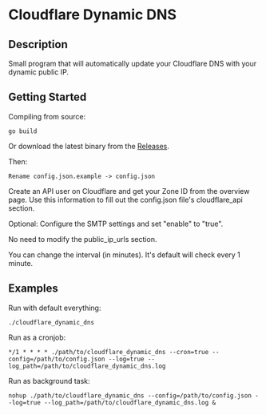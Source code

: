# Cloudflare Dynamic DNS

## Description
Small program that will automatically update your Cloudflare DNS with your dynamic public IP.

## Getting Started
Compiling from source:
```
go build
```
Or download the latest binary from the [Releases](https://github.com/zbblanton/cloudflare_dynamic_dns/releases).


Then:
```
Rename config.json.example -> config.json
```

Create an API user on Cloudflare and get your Zone ID from the overview page.
Use this information to fill out the config.json file's cloudflare_api section.

Optional: Configure the SMTP settings and set "enable" to "true".

No need to modify the public_ip_urls section.

You can change the interval (in minutes). It's default will check every 1 minute.

## Examples
Run with default everything:
```
./cloudflare_dynamic_dns
```

Run as a cronjob:
```
*/1 * * * * ./path/to/cloudflare_dynamic_dns --cron=true --config=/path/to/config.json --log=true --log_path=/path/to/cloudflare_dynamic_dns.log
```

Run as background task:
```
nohup ./path/to/cloudflare_dynamic_dns --config=/path/to/config.json --log=true --log_path=/path/to/cloudflare_dynamic_dns.log &
```
